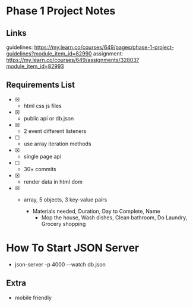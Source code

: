 # Phase 1 Project Notes

## Links
guidelines: https://my.learn.co/courses/649/pages/phase-1-project-guidelines?module_item_id=82990
assignment: https://my.learn.co/courses/649/assignments/32803?module_item_id=82993 

## Requirements List

- [X] - html css js files
- [X] - public api or db.json
- [X] - 2 event different listeners
- [ ] - use array iteration methods
- [X] - single page api
- [ ] - 30+ commits
- [X] - render data in html dom
- [X] - array, 5 objects, 3 key-value pairs

    - Materials needed, Duration, Day to Complete, Name
        - Mop the house, Wash dishes, Clean bathroom, Do Laundry, Grocery shopping
# How To Start JSON Server
- json-server -p 4000 --watch db.json

## Extra

- mobile friendly
